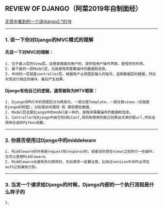 ## REVIEW OF DJANGO（阿菜2019年自制面经）

[无意中看到的一个讲django2.*的书](https://djangobook.com/)

------------
### 1. 说一下你对Django的MVC模式的理解
#### 先说一下对MVC的理解：
    1. 位于最上层的View层，这是直接面向用户的，提供给用户操作界面，是程序的外壳。
    2. 最下面的一层Model层，也就是程序需要操作的数据和信息。
    3. 中间的一层就是controller层，根据用户从视图层输入的指令，选取数据层的数据，然后对其进行相应的操作，最后产生结果。
#### Django有他自己的逻辑，通常被称为MTV框架：
    1. Django将MVC中的视图层分为两部分，一部分是Template，一部分是views（也就是Django的视图），分别是如何展现 和 展现哪些数据。
    2. Model层还是Django中的model是一样的，是程序需要操作的数据和信息。
    3. Controller在Django中由它的URLConf,其机制使用的是正则表达式来匹配url,然后去调用合适的Python函数。

-------------
### 2. 你是否使用过Django中的middelware
    1. Middleware的作用是request和response的，或者说你想在views之前执行一些操作，也可以使用Middleware。
    2. Middleware也是有执行顺序的，先后顺序一定要注意，比如过session中间件必须在auth之前被执行到。

-------------
### 3. 当发一个请求给Django的时候，Django内部的一个执行流程是什么样子的
    1. 
